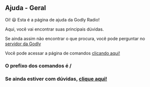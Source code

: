 ## Ajuda - Geral

Oi! 😃 Esta é a página de ajuda da Godly  Radio!

Aqui, você vai encontrar suas principais dúvidas.

Se ainda assim não encontrar o que procura, você pode perguntar no <a href="https://discord.com/invite/XjupgHw3Fj" target="_blank">servidor da Godly</a>

Você pode acessar a página de comandos <a href="/comandos">clicando aqui!</a>

### O prefixo dos comandos é **/**

### Se ainda estiver com dúvidas, <a target="_blank" href="https://docs.google.com/forms/d/e/1FAIpQLScTCbGIZxPb4wNQ7HZtOIhixfmf5BB1UartYgcctcyFWHBn-g/viewform?usp=sf_link">clique aqui!</a>
